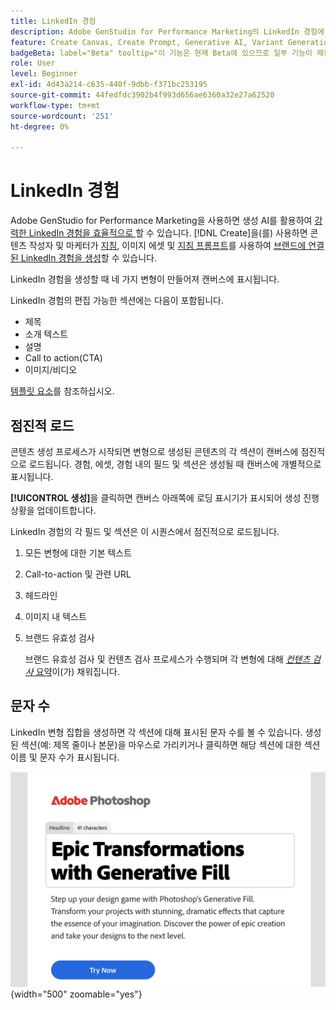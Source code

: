 ```yaml
---
title: LinkedIn 경험
description: Adobe GenStudio for Performance Marketing의 LinkedIn 경험에 대해 알아봅니다.
feature: Create Canvas, Create Prompt, Generative AI, Variant Generation, Content Generation
badgeBeta: label="Beta" tooltip="이 기능은 현재 Beta에 있으므로 일부 기능이 제한되거나 변경될 수 있습니다."
role: User
level: Beginner
exl-id: 4d43a214-c635-440f-9dbb-f371bc253195
source-git-commit: 44fedfdc3902b4f993d656ae6360a32e27a62520
workflow-type: tm+mt
source-wordcount: '251'
ht-degree: 0%

---
```


# LinkedIn 경험

Adobe GenStudio for Performance Marketing을 사용하면 생성 AI를 활용하여 [강력한 LinkedIn 경험을 효율적으로 ](/help/user-guide/create/create-linkedin.md)할 수 있습니다. [!DNL Create]을(를) 사용하면 콘텐츠 작성자 및 마케터가 [지침](/help/user-guide/guidelines/overview.md), 이미지 에셋 및 [지침 프롬프트](/help/user-guide/effective-prompts.md)를 사용하여 [브랜드에 연결된 LinkedIn 경험을 생성](/help/user-guide/create/create-email-experience.md)할 수 있습니다.

LinkedIn 경험을 생성할 때 네 가지 변형이 만들어져 캔버스에 표시됩니다.

LinkedIn 경험의 편집 가능한 섹션에는 다음이 포함됩니다.

* 제목
* 소개 텍스트
* 설명
* Call to action(CTA)
* 이미지/비디오

[템플릿 요소](/help/user-guide/content/use-templates.md#template-elements)를 참조하십시오.

## 점진적 로드

콘텐츠 생성 프로세스가 시작되면 변형으로 생성된 콘텐츠의 각 섹션이 캔버스에 점진적으로 로드됩니다. 경험, 에셋, 경험 내의 필드 및 섹션은 생성될 때 캔버스에 개별적으로 표시됩니다.

**[!UICONTROL 생성]**&#x200B;을 클릭하면 캔버스 아래쪽에 로딩 표시기가 표시되어 생성 진행 상황을 업데이트합니다.

LinkedIn 경험의 각 필드 및 섹션은 이 시퀀스에서 점진적으로 로드됩니다.

1. 모든 변형에 대한 기본 텍스트
1. Call-to-action 및 관련 URL
1. 헤드라인
1. 이미지 내 텍스트
1. 브랜드 유효성 검사

   브랜드 유효성 검사 및 컨텐츠 검사 프로세스가 수행되며 각 변형에 대해 [_컨텐츠 검사_ 요약](/help/user-guide/guidelines/brand-validation.md#content-check-summary)이(가) 채워집니다.

## 문자 수

LinkedIn 변형 집합을 생성하면 각 섹션에 대해 표시된 문자 수를 볼 수 있습니다. 생성된 섹션(예: 제목 줄이나 본문)을 마우스로 가리키거나 클릭하면 해당 섹션에 대한 섹션 이름 및 문자 수가 표시됩니다.

![문자 수](/help/assets/character-count.png){width="500" zoomable="yes"}
